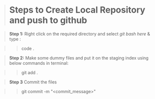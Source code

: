 > # Steps to Create Local Repository and push to github<br>

> **Step 1:** Right click on the required directory and select *git bash here* & type : <br>

>> code .<br>

> **Step 2:** Make some dummy files and put it on the staging index using below commands in terminal: <br>

>> git add .<br>

> **Step 3** Commit the files<br>

>> git commit -m "<commit_message>"